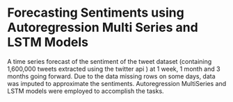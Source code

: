 # Forecasting Sentiments using Autoregression Multi Series and LSTM Models
A time series forecast of the sentiment of the tweet dataset (containing 1,600,000 tweets extracted using the twitter api ) at 1 week, 1 month and 3 months going forward. Due to the data missing rows on some days, data was imputed to approximate the sentiments. Autoregression MultiSeries and LSTM models were employed to accomplish the tasks.
